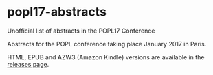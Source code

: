 # popl17-abstracts
Unofficial list of abstracts in the POPL17 Conference

Abstracts for the POPL conference taking place January 2017 in Paris.

HTML, EPUB and AZW3 (Amazon Kindle) versions are available in the [releases page](https://github.com/vlopezj/popl17-abstracts/releases).
